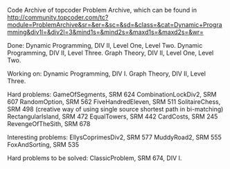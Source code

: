 Code Archive of topcoder Problem Archive, which can be found in http://community.topcoder.com/tc?module=ProblemArchive&sr=&er=&sc=&sd=&class=&cat=Dynamic+Programming&div1l=&div2l=3&mind1s=&mind2s=&maxd1s=&maxd2s=&wr=

Done:
Dynamic Programming, DIV II, Level One, Level Two.
Dynamic Programming, DIV II, Level Three.
Graph Theory, DIV II, Level One, Level Two.

Working on:
Dynamic Programming, DIV I.
Graph Theory, DIV II, Level Three.


Hard problems:
GameOfSegments, SRM 624
CombinationLockDiv2, SRM 607
RandomOption, SRM 562
FiveHandredEleven, SRM 511
SolitaireChess, SRM 498
(creative way of using single source shortest path in bi-matching)
RectangularIsland, SRM 472
EqualTowers, SRM 442
CardCosts, SRM 245
RevengeOfTheSith, SRM 678

Interesting problems:
EllysCoprimesDiv2, SRM 577
MuddyRoad2, SRM 555
FoxAndSorting, SRM 535

Hard problems to be solved:
ClassicProblem, SRM 674, DIV I.
